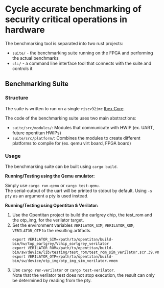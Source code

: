 # Cycle accurate benchmarking of security critical operations in hardware

The benchmarking tool is separated into two rust projects:

- `suite/` - the benchmarking suite running on the FPGA and performing the actual benchmarks
- `cli/` - a command line interface tool that connects with the suite and controls it

## Benchmarking Suite

### Structure

The suite is written to run on a single `riscv32imc` [Ibex Core](https://github.com/lowRISC/ibex).

The code of the benchmarking suite uses two main abstractions:

- `suite/src/modules/`: Modules that communicate with HWIP (ex. UART, future opentitan HWIPs)
- `suite/src/platform/`: Combines the modules to create different platforms to compile for (ex. qemu virt board, FPGA board)

### Usage

The benchmarking suite can be built using `cargo build`.

**Running/Testing using the Qemu emulator:**

Simply use `cargo run-qemu` or `cargo test-qemu`. \
The serial-output of the uart will be printed to stdout by default. Using `-s pty` as an argument a pty is used instead.

**Running/Testing using Opentitan & Verilator:**
1. Use the Opentitan project to build the earlgrey chip, the test_rom and the otp_img, for the verilator target.
2. Set the environment variables `VERILATOR_SIM`, `VERILATOR_ROM`, `VERILATOR_OTP` to the resulting artifacts.
   ```console
   export VERILATOR_SIM=/path/to/opentitan/build-bin/hw/top_earlgrey/Vchip_earlgrey_verilator
   export VERILATOR_ROM=/path/to/opentitan/build-bin/sw/device/lib/testing/test_rom/test_rom_sim_verilator.scr.39.vmem
   export VERILATOR_OTP=/path/to/opentitan/build-bin/sw/device/otp_img/otp_img_sim_verilator.vmem
   ```
3. Use `cargo run-verilator` or `cargo test-verilator`. \
   Note that the verilator test does not stop execution, the result can only be determined by reading from the pty. 
